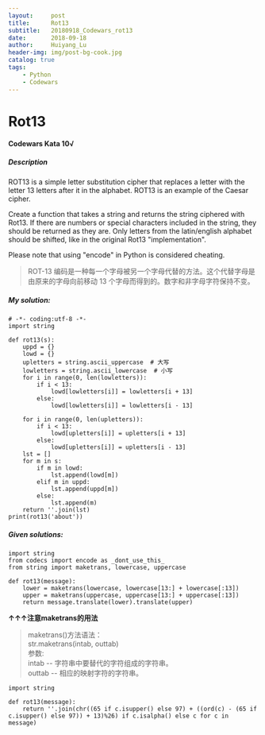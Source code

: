```yaml
---
layout:     post
title:      Rot13
subtitle:   20180918_Codewars_rot13
date:       2018-09-18
author:     Huiyang_Lu
header-img: img/post-bg-cook.jpg
catalog: true
tags:
    - Python
    - Codewars
---
```

# Rot13
#### Codewars Kata 10√
##### Description
ROT13 is a simple letter substitution cipher that replaces a letter with the letter 13 letters after it in the alphabet. ROT13 is an example of the Caesar cipher.

Create a function that takes a string and returns the string ciphered with Rot13. If there are numbers or special characters included in the string, they should be returned as they are. Only letters from the latin/english alphabet should be shifted, like in the original Rot13 "implementation".

Please note that using "encode" in Python is considered cheating.

> ROT-13 编码是一种每一个字母被另一个字母代替的方法。这个代替字母是由原来的字母向前移动 13 个字母而得到的。数字和非字母字符保持不变。

##### My solution:

    # -*- coding:utf-8 -*-
    import string

    def rot13(s):
        uppd = {}
        lowd = {}
        upletters = string.ascii_uppercase  # 大写
        lowletters = string.ascii_lowercase  # 小写
        for i in range(0, len(lowletters)):
            if i < 13:
                lowd[lowletters[i]] = lowletters[i + 13]
            else:
                lowd[lowletters[i]] = lowletters[i - 13]

        for i in range(0, len(upletters)):
            if i < 13:
                lowd[upletters[i]] = upletters[i + 13]
            else:
                lowd[upletters[i]] = upletters[i - 13]
        lst = []
        for m in s:
            if m in lowd:
                lst.append(lowd[m])
            elif m in uppd:
                lst.append(uppd[m])
            else:
                lst.append(m)
        return ''.join(lst)
    print(rot13('about'))

##### Given solutions:
    import string
    from codecs import encode as _dont_use_this_
    from string import maketrans, lowercase, uppercase

    def rot13(message):
        lower = maketrans(lowercase, lowercase[13:] + lowercase[:13])
        upper = maketrans(uppercase, uppercase[13:] + uppercase[:13])
        return message.translate(lower).translate(upper)

**↑↑↑注意maketrans的用法**  
> maketrans()方法语法：  
> str.maketrans(intab, outtab)  
> 参数:  
> intab -- 字符串中要替代的字符组成的字符串。  
> outtab -- 相应的映射字符的字符串。  

    import string

    def rot13(message):
        return ''.join(chr((65 if c.isupper() else 97) + ((ord(c) - (65 if c.isupper() else 97)) + 13)%26) if c.isalpha() else c for c in message)




